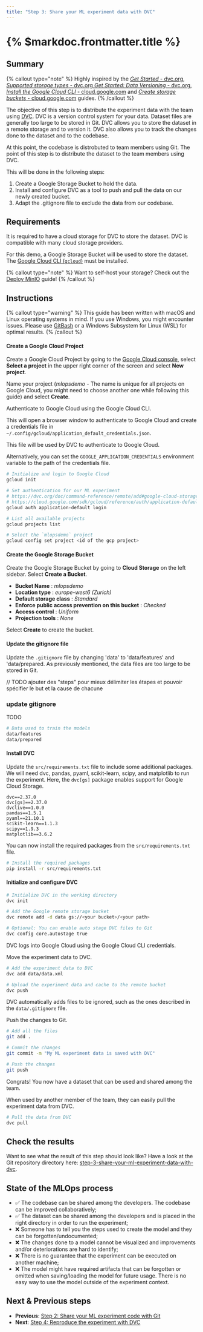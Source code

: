 ```yaml
---
title: "Step 3: Share your ML experiment data with DVC"
---
```


# {% $markdoc.frontmatter.title %}

## Summary

{% callout type="note" %}
Highly inspired by the [_Get Started_ - dvc.org](https://dvc.org/doc/start), [_Supported storage types_ - dvc.org
](https://dvc.org/doc/command-reference/remote/add#supported-storage-types) [_Get Started: Data Versioning_ - dvc.org](https://dvc.org/doc/start/data-management), [_Install the Google Cloud CLI_ - cloud.google.com](https://cloud.google.com/sdk/docs/install-sdk) and [_Create storage buckets_ - cloud.google.com](https://cloud.google.com/storage/docs/creating-buckets) guides.
{% /callout %}


The objective of this step is to distribute the experiment data with the team using [DVC](https://dvc.org/). DVC is a version control system for your data. Dataset files are generally too large to be stored in Git. DVC allows you to store the dataset in a remote storage and to version it. DVC also allows you to track the changes done to the dataset and to the codebase.

At this point, the codebase is distrobuted to team members using Git. The point of this step is to distribute the dataset to the team members using DVC.

This will be done in the following steps:

1. Create a Google Storage Bucket to hold the data.
2. Install and configure DVC as a tool to push and pull the data on our newly created bucket.
3. Adapt the .gitignore file to exclude the data from our codebase.


## Requirements

It is required to have a cloud storage for DVC to store the dataset. DVC is compatible with many cloud storage providers.

For this demo, a Google Storage Bucket will be used to store the dataset. The [Google Cloud CLI (`gcloud`)](https://cloud.google.com/sdk/docs/install-sdk) must be installed.

{% callout type="note" %}
Want to self-host your storage? Check out the [Deploy MinIO](/advanced-concepts/deploy-minio) guide!
{% /callout %}

## Instructions

{% callout type="warning" %}
This guide has been written with macOS and Linux operating systems in mind. If you use Windows, you might encounter issues. Please use [GitBash](https://gitforwindows.org/) or a Windows Subsystem for Linux (WSL) for optimal results.
{% /callout %}

#### Create a Google Cloud Project

Create a Google Cloud Project by going to the [Google Cloud console](https://console.cloud.google.com/), select **Select a project** in the upper right corner of the screen and select **New project**.

Name your project (_mlopsdemo_ - The name is unique for all projects on Google Cloud, you might need to choose another one while following this guide) and select **Create**.

Authenticate to Google Cloud using the Google Cloud CLI. 

This will open a browser window to authenticate to Google Cloud and create a credentials file in `~/.config/gcloud/application_default_credentials.json`.

This file will be used by DVC to authenticate to Google Cloud.

Alternatively, you can set the `GOOGLE_APPLICATION_CREDENTIALS` environment variable to the path of the credentials file.

```sh
# Initialize and login to Google Cloud
gcloud init

# Set authentication for our ML experiment
# https://dvc.org/doc/command-reference/remote/add#google-cloud-storage
# https://cloud.google.com/sdk/gcloud/reference/auth/application-default/login
gcloud auth application-default login

# List all available projects
gcloud projects list

# Select the `mlopsdemo` project
gcloud config set project <id of the gcp project>
```

#### Create the Google Storage Bucket

Create the Google Storage Bucket by going to **Cloud Storage** on the left sidebar. Select **Create a Bucket**.

- **Bucket Name** : _mlopsdemo_
- **Location type** : _europe-west6 (Zurich)_
- **Default storage class** : _Standard_
- **Enforce public access prevention on this bucket** : _Checked_
- **Access control** : _Uniform_
- **Projection tools** : _None_

Select **Create** to create the bucket.

#### Update the gitignore file

Update the `.gitignore` file by changing 'data' to 'data/features' and 'data/prepared. As previously mentioned, the data files are too large to be stored in Git. 

// TODO ajouter des "steps" pour mieux délimiter les étapes et pouvoir spécifier le but et la cause de chacune
### update gitignore <why>

TODO
```sh
# Data used to train the models
data/features
data/prepared
```

#### Install DVC

Update the `src/requirements.txt` file to include some additional packages.
We will need dvc, pandas, pyaml, scikit-learn, scipy, and matplotlib to run the experiment.
Here, the `dvc[gs]` package enables support for Google Cloud Storage.

```
dvc==2.37.0
dvc[gs]==2.37.0
dvclive==1.0.0
pandas==1.5.1
pyaml==21.10.1
scikit-learn==1.1.3
scipy==1.9.3
matplotlib==3.6.2
```

You can now install the required packages from the `src/requirements.txt` file.

```sh
# Install the required packages
pip install -r src/requirements.txt
```

#### Initialize and configure DVC

```sh
# Initialize DVC in the working directory
dvc init

# Add the Google remote storage bucket
dvc remote add -d data gs://<your bucket>/<your path>

# Optional: You can enable auto stage DVC files to Git
dvc config core.autostage true
```

DVC logs into Google Cloud using the Google Cloud CLI credentials.

Move the experiment data to DVC.

```sh
# Add the experiment data to DVC
dvc add data/data.xml

# Upload the experiment data and cache to the remote bucket
dvc push
```

DVC automatically adds files to be ignored, such as the ones described in the `data/.gitignore` file.

Push the changes to Git.

```sh
# Add all the files
git add .

# Commit the changes
git commit -m "My ML experiment data is saved with DVC"

# Push the changes
git push
```

Congrats! You now have a dataset that can be used and shared among the team.

When used by another member of the team, they can easily pull the experiment data from DVC.

```sh
# Pull the data from DVC
dvc pull
```

## Check the results

Want to see what the result of this step should look like? Have a look at the Git repository directory here: [step-3-share-your-ml-experiment-data-with-dvc](https://github.com/csia-pme/a-guide-to-mlops/tree/main/pages/the-guide/step-3-share-your-ml-experiment-data-with-dvc).

## State of the MLOps process

- ✅ The codebase can be shared among the developers. The codebase can be improved collaboratively;
- ✅ The dataset can be shared among the developers and is placed in the right directory in order to run the experiment;
- ❌ Someone has to tell you the steps used to create the model and they can be forgotten/undocumented;
- ❌ The changes done to a model cannot be visualized and improvements and/or deteriorations are hard to identify;
- ❌ There is no guarantee that the experiment can be executed on another machine;
- ❌ The model might have required artifacts that can be forgotten or omitted when saving/loading the model for future usage. There is no easy way to use the model outside of the experiment context.

## Next & Previous steps

- **Previous**: [Step 2: Share your ML experiment code with Git](/the-guide/step-2-share-your-ml-experiment-code-with-git)
- **Next**: [Step 4: Reproduce the experiment with DVC](/the-guide/step-4-reproduce-the-experiment-with-dvc)
